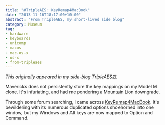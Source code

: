 ```yaml
---
title: "#TripleAES: KeyRemap4MacBook"
date: "2013-11-16T18:17:00+10:00"
abstract: "From TripleAES, my short-lived side blog"
category: Museum
tag:
- hardware
- keyboards
- unicomp
- macos
- mac-os-x
- os-x
- from-tripleaes
---
```

*This originally appeared in my side-blog TripleAES⚂.*

Mavericks does not persistently store the key mappings on my Model M clone. It's infuriating, and had me pondering a Mountain Lion downgrade.

Through some forum searching, I came across [KeyRemap4MacBook]. It's bewildering with its numerous duplicated options shoehorned into one window, but my Windows and Alt keys are now mapped to Option and Command.

[KeyRemap4MacBook]: https://pqrs.org/macosx/keyremap4macbook/index.html.en

